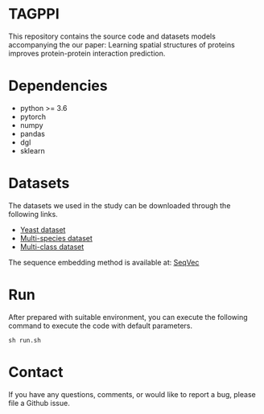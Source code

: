 # TAGPPI

This repository contains the source code and datasets models accompanying the our paper: Learning spatial structures of proteins improves
protein-protein interaction prediction.

# Dependencies
* python >= 3.6
* pytorch
* numpy
* pandas
* dgl
* sklearn

# Datasets
The datasets we used in the study can be downloaded through the following links.

* [Yeast dataset](https://1drv.ms/u/s!AqVY1IPGnJLRiG_oH3CopEyYC3vB?e=QvxV9V)
* [Multi-species dataset](https://1drv.ms/u/s!AqVY1IPGnJLRiHA3aS0WGbwuSsHc?e=6AHmXl)
* [Multi-class dataset](https://1drv.ms/u/s!AqVY1IPGnJLRiSH0RdF3tmkaKnE1?e=d0CWbD)

The sequence embedding method is available at: [SeqVec](https://github.com/Rostlab/SeqVec)

# Run 
After prepared with suitable environment, you can execute the following command to execute the code with default parameters.
```shell
sh run.sh
```
# Contact
If you have any questions, comments, or would like to report a bug, please file a Github issue.
